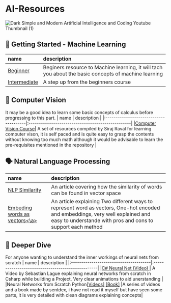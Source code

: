 # AI-Resources
![Dark Simple and Modern Artificial Intelligence and Coding Youtube Thumbnail (1)](https://user-images.githubusercontent.com/87387613/211163594-e0cd2b8c-61a4-449f-a561-87b38d6fc018.gif)

## 🐾 Getting Started - Machine Learning
| name | description |
|:---------------------------------------|:--------------------------------------------------|
|<a href = "https://www.kaggle.com/learn/intro-to-machine-learning " alt = "[kaggle.com]">Beginner</a>| Beginers resource to Machine learning, it will tach you about the basic concepts of machine learning |
|<a href ="https://www.kaggle.com/learn/intermediate-machine-learning" alt="[kaggle.com]">Intermediate</a>| A step up from the beginners course |

## 👀 Computer Vision
It may be a good idea to learn some basic concepts of calculus before progressing to this part.
| name | description |
|:---------------------------------------|:--------------------------------------------------|
|<a href = "https://github.com/llSourcell/Learn_Computer_Vision" alt="[Siraj Raval Computer Vison]">Computer Vision Course</a>| A set of resources compiled by Siraj Raval for learning computer vison, it is self paced and is quite easy to grasp the contents without knowing too much math although it would be advisable to learn the pre-requisites mentioned in the repository |

## 🗣️ Natural Language Processing
| name | description |
|:--------------------------------------|:---------------------------------------------------|
|<a href = "https://towardsdatascience.com/similarity-metrics-in-nlp-acc0777e234c" alt="[James Briggs Medium]">NLP Similarity</a>| An article covering how the similarity of words can be found in vector space|
|<a href="https://www.baeldung.com/cs/convert-word-to-vector" alt="[Converting a Word to a Vector Baeldung]">Embeding words as vectors<\a>|An article explaining Two different ways to represent word as vectors, One-hot encoded and embeddings, very well explained and easy to understande with pros and cons to support each method|


## 🔬 Deeper Dive
For anyone wanting to understand the inner workings of neural nets from scratch
| name | description |
|:---------------------------------------|:--------------------------------------------------|
|<a href="https://www.youtube.com/watch?v=hfMk-kjRv4c" alt="[youtube.com/@SebastianLague]">C# Neural Net (Video) </a>| A Video by Sebastian Lague explaining neural networks from scratch in Csharp while building a Project, Very clear animations to aid unerstanding |
|Neural Networks from Scratch Python<a href="https://www.youtube.com/watch?v=Wo5dMEP_BbI&list=PLQVvvaa0QuDcjD5BAw2DxE6OF2tius3V3" alt="[youtube.com/@sentdex]">[Videos]</a> <a href="https://nnfs.io" alt="[Neural Networks from scratch in Python Book by sentdex]">[Book]</a> |A series of videos and a book made by sentdex, i have not read it myself but have seen some parts, it is very detailed with clean diagrams explaining concepts|
